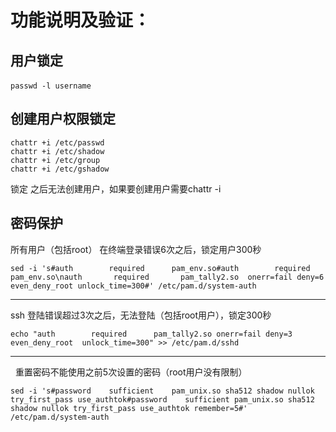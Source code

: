 # 功能说明及验证：

## 用户锁定

`
 passwd -l username 
` 

## 创建用户权限锁定

```
chattr +i /etc/passwd
chattr +i /etc/shadow
chattr +i /etc/group
chattr +i /etc/gshadow
```
锁定 之后无法创建用户，如果要创建用户需要chattr -i 

## 密码保护
所有用户（包括root） 在终端登录错误6次之后，锁定用户300秒

`
sed -i 's#auth        required      pam_env.so#auth        required      pam_env.so\nauth       required       pam_tally2.so  onerr=fail deny=6 even_deny_root unlock_time=300#' /etc/pam.d/system-auth
`
***

ssh 登陆错误超过3次之后，无法登陆（包括root用户），锁定300秒
 
 
`
echo "auth        required      pam_tally2.so onerr=fail deny=3 even_deny_root  unlock_time=300" >> /etc/pam.d/sshd
`
***
 
重置密码不能使用之前5次设置的密码（root用户没有限制）
 
 
`
sed -i 's#password    sufficient    pam_unix.so sha512 shadow nullok try_first_pass use_authtok#password    sufficient pam_unix.so sha512 shadow nullok try_first_pass use_authtok remember=5#' /etc/pam.d/system-auth
`
